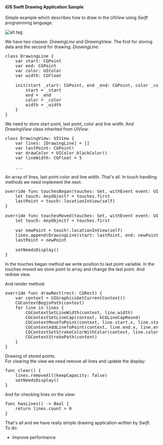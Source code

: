 <h4>iOS Swift Drawing Application Sample</h4>

Simple example which describes how to draw in the <i>UIView</i> using <i>Swift</i> programming language.

![alt tag](https://raw.github.com/maximbilan/ios_swift_drawing_app/master/img/img1.png)

We have two classes: <i>DrawingLine</i> and <i>DrawingView</i>. The first for storing data and the second for drawing.
<i>DrawingLine</i>:

<pre>
class DrawingLine {
	var start: CGPoint
	var end: CGPoint
	var color: UIColor
	var width: CGFloat
	
	init(start _start: CGPoint, end _end: CGPoint, color _color: UIColor!, width _width: CGFloat) {
		start = _start
		end = _end
		color = _color
		width = _width
	}
}
</pre>

We need to store start point, last point, color and line width.
And <i>DrawingView</i> class inherited from <i>UIView</i>.

<pre>
class DrawingView: UIView {
	var lines: [DrawingLine] = []
	var lastPoint: CGPoint!
	var drawColor = UIColor.blackColor()
	var lineWidth: CGFloat = 5
	
	...
</pre>

An array of lines, last point color and line width. That's all.
In touch handling methods we need implement the next:

<pre>
override func touchesBegan(touches: Set<NSObject>, withEvent event: UIEvent) {
	let touch: AnyObject? = touches.first
	lastPoint = touch!.locationInView(self)
}
	
override func touchesMoved(touches: Set<NSObject>, withEvent event: UIEvent) {
	let touch: AnyObject? = touches.first
		
	var newPoint = touch!.locationInView(self)
	lines.append(DrawingLine(start: lastPoint, end: newPoint, color: drawColor, width: lineWidth))
	lastPoint = newPoint
		
	setNeedsDisplay()
}
</pre>

In the touches began method we write position to last point variable.
In the touches moved we store point to array and change the last point. And redraw view.

And render method:

<pre>
override func drawRect(rect: CGRect) {
	var context = UIGraphicsGetCurrentContext()
	CGContextBeginPath(context)
	for line in lines {
		CGContextSetLineWidth(context, line.width)
		CGContextSetLineCap(context, kCGLineCapRound)
		CGContextMoveToPoint(context, line.start.x, line.start.y)
		CGContextAddLineToPoint(context, line.end.x, line.end.y)
		CGContextSetStrokeColorWithColor(context, line.color.CGColor)
		CGContextStrokePath(context)
	}
}
</pre>

Drawing of stored points.<br>
For clearing the view we need remove all lines and update the display:
<pre>
func clear() {
	lines.removeAll(keepCapacity: false)
	setNeedsDisplay()
}
</pre>

And for checking lines on the view:
<pre>
func hasLines() -> Bool {
	return lines.count > 0
}
</pre>

That's all and we have really simple drawing application written by <i>Swift</i>.
<br>
To do:
- Improve performance
